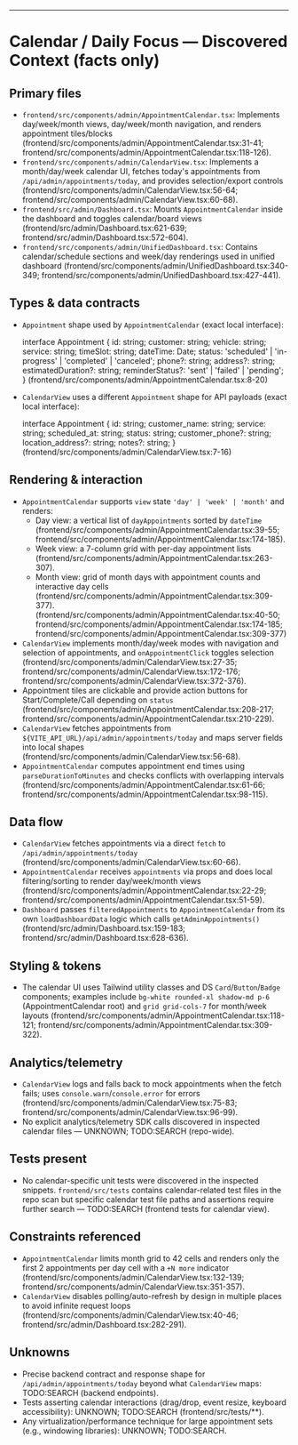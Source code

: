 ---------------------------------
# Calendar / Daily Focus — Discovered Context (facts only)

## Primary files
- `frontend/src/components/admin/AppointmentCalendar.tsx`: Implements day/week/month views, day/week/month navigation, and renders appointment tiles/blocks (frontend/src/components/admin/AppointmentCalendar.tsx:31-41; frontend/src/components/admin/AppointmentCalendar.tsx:118-126).
- `frontend/src/components/admin/CalendarView.tsx`: Implements a month/day/week calendar UI, fetches today's appointments from `/api/admin/appointments/today`, and provides selection/export controls (frontend/src/components/admin/CalendarView.tsx:56-64; frontend/src/components/admin/CalendarView.tsx:60-68).
- `frontend/src/admin/Dashboard.tsx`: Mounts `AppointmentCalendar` inside the dashboard and toggles calendar/board views (frontend/src/admin/Dashboard.tsx:621-639; frontend/src/admin/Dashboard.tsx:572-604).
- `frontend/src/components/admin/UnifiedDashboard.tsx`: Contains calendar/schedule sections and week/day renderings used in unified dashboard (frontend/src/components/admin/UnifiedDashboard.tsx:340-349; frontend/src/components/admin/UnifiedDashboard.tsx:427-441).

## Types & data contracts
- `Appointment` shape used by `AppointmentCalendar` (exact local interface):

  interface Appointment {
    id: string;
    customer: string;
    vehicle: string;
    service: string;
    timeSlot: string;
    dateTime: Date;
    status: 'scheduled' | 'in-progress' | 'completed' | 'canceled';
    phone?: string;
    address?: string;
    estimatedDuration?: string;
    reminderStatus?: 'sent' | 'failed' | 'pending';
  }
  (frontend/src/components/admin/AppointmentCalendar.tsx:8-20)

- `CalendarView` uses a different `Appointment` shape for API payloads (exact local interface):

  interface Appointment {
    id: string;
    customer_name: string;
    service: string;
    scheduled_at: string;
    status: string;
    customer_phone?: string;
    location_address?: string;
    notes?: string;
  }
  (frontend/src/components/admin/CalendarView.tsx:7-16)

## Rendering & interaction
- `AppointmentCalendar` supports `view` state `'day' | 'week' | 'month'` and renders:
  - Day view: a vertical list of `dayAppointments` sorted by `dateTime` (frontend/src/components/admin/AppointmentCalendar.tsx:39-55; frontend/src/components/admin/AppointmentCalendar.tsx:174-185).
  - Week view: a 7-column grid with per-day appointment lists (frontend/src/components/admin/AppointmentCalendar.tsx:263-307).
  - Month view: grid of month days with appointment counts and interactive day cells (frontend/src/components/admin/AppointmentCalendar.tsx:309-377).
  (frontend/src/components/admin/AppointmentCalendar.tsx:40-50; frontend/src/components/admin/AppointmentCalendar.tsx:174-185; frontend/src/components/admin/AppointmentCalendar.tsx:309-377)
- `CalendarView` implements month/day/week modes with navigation and selection of appointments, and `onAppointmentClick` toggles selection (frontend/src/components/admin/CalendarView.tsx:27-35; frontend/src/components/admin/CalendarView.tsx:172-176; frontend/src/components/admin/CalendarView.tsx:372-376).
- Appointment tiles are clickable and provide action buttons for Start/Complete/Call depending on `status` (frontend/src/components/admin/AppointmentCalendar.tsx:208-217; frontend/src/components/admin/AppointmentCalendar.tsx:210-229).
- `CalendarView` fetches appointments from `${VITE_API_URL}/api/admin/appointments/today` and maps server fields into local shapes (frontend/src/components/admin/CalendarView.tsx:56-68).
- `AppointmentCalendar` computes appointment end times using `parseDurationToMinutes` and checks conflicts with overlapping intervals (frontend/src/components/admin/AppointmentCalendar.tsx:61-66; frontend/src/components/admin/AppointmentCalendar.tsx:98-115).

## Data flow
- `CalendarView` fetches appointments via a direct `fetch` to `/api/admin/appointments/today` (frontend/src/components/admin/CalendarView.tsx:60-66).
- `AppointmentCalendar` receives `appointments` via props and does local filtering/sorting to render day/week/month views (frontend/src/components/admin/AppointmentCalendar.tsx:22-29; frontend/src/components/admin/AppointmentCalendar.tsx:51-59).
- `Dashboard` passes `filteredAppointments` to `AppointmentCalendar` from its own `loadDashboardData` logic which calls `getAdminAppointments()` (frontend/src/admin/Dashboard.tsx:159-183; frontend/src/admin/Dashboard.tsx:628-636).

## Styling & tokens
- The calendar UI uses Tailwind utility classes and DS `Card`/`Button`/`Badge` components; examples include `bg-white rounded-xl shadow-md p-6` (AppointmentCalendar root) and `grid grid-cols-7` for month/week layouts (frontend/src/components/admin/AppointmentCalendar.tsx:118-121; frontend/src/components/admin/AppointmentCalendar.tsx:309-322).

## Analytics/telemetry
- `CalendarView` logs and falls back to mock appointments when the fetch fails; uses `console.warn`/`console.error` for errors (frontend/src/components/admin/CalendarView.tsx:75-83; frontend/src/components/admin/CalendarView.tsx:96-99).
- No explicit analytics/telemetry SDK calls discovered in inspected calendar files — UNKNOWN; TODO:SEARCH (repo-wide).

## Tests present
- No calendar-specific unit tests were discovered in the inspected snippets. `frontend/src/tests` contains calendar-related test files in the repo scan but specific calendar test file paths and assertions require further search — TODO:SEARCH (frontend tests for calendar view).

## Constraints referenced
- `AppointmentCalendar` limits month grid to 42 cells and renders only the first 2 appointments per day cell with a `+N more` indicator (frontend/src/components/admin/CalendarView.tsx:132-139; frontend/src/components/admin/CalendarView.tsx:351-357).
- `CalendarView` disables polling/auto-refresh by design in multiple places to avoid infinite request loops (frontend/src/components/admin/CalendarView.tsx:40-46; frontend/src/admin/Dashboard.tsx:282-291).

## Unknowns
- Precise backend contract and response shape for `/api/admin/appointments/today` beyond what `CalendarView` maps: TODO:SEARCH (backend endpoints).
- Tests asserting calendar interactions (drag/drop, event resize, keyboard accessibility): UNKNOWN; TODO:SEARCH (frontend/src/tests/**).
- Any virtualization/performance technique for large appointment sets (e.g., windowing libraries): UNKNOWN; TODO:SEARCH.


